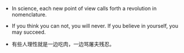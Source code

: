 * In science, each new point of view calls forth a revolution in nomenclature.
* If you think you can not, you will never. If you believe in yourself, you may succeed.

* 有些人理性就是一边吃肉，一边骂屠夫残忍。
